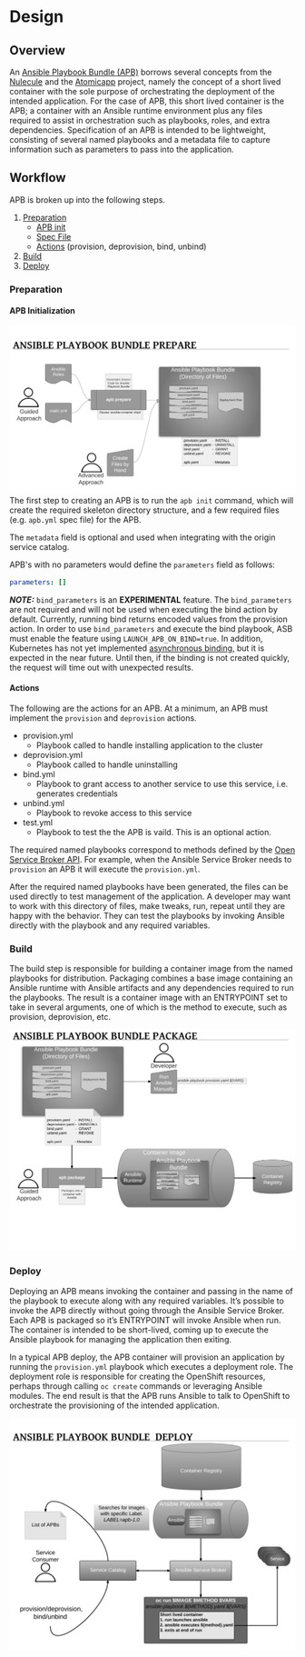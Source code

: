 # Design

## Overview
An [Ansible Playbook Bundle (APB)](https://github.com/automationbroker/apb)
borrows several concepts from the [Nulecule](https://github.com/projectatomic/nulecule)
and the [Atomicapp](http://www.projectatomic.io/docs/atomicapp/) project, namely the concept of a short
lived container with the sole purpose of orchestrating the deployment of the intended application. For the case
of APB, this short lived container is the APB; a container with an Ansible runtime environment
plus any files required to assist in orchestration such as playbooks, roles, and extra dependencies.
Specification of an APB is intended to be lightweight, consisting of several named playbooks and a
metadata file to capture information such as parameters to pass into the application.

## Workflow
APB is broken up into the following steps.

  1. [Preparation](#preparation)
     * [APB init](#apb-initialization)
     * [Spec File](#spec-file)
     * [Actions](#actions) (provision, deprovision, bind, unbind)
  1. [Build](#build)
  1. [Deploy](#deploy)

### Preparation

#### APB Initialization
![Prepare](images/apb-prepare.png)
The first step to creating an APB is to run the `apb init` command, which will create the required skeleton directory structure, and a few required files (e.g. `apb.yml` spec file) for the APB.

The `metadata` field is optional and used when integrating with the origin service catalog.

APB's with no parameters would define the `parameters` field as follows:
```yml
parameters: []
```

*__NOTE:__* `bind_parameters` is an __EXPERIMENTAL__ feature.  The `bind_parameters` are not required and will not be used when executing the bind action by default.  Currently, running bind returns encoded values from the provision action.  In order to use `bind_parameters` and execute the bind playbook, ASB must enable the feature using `LAUNCH_APB_ON_BIND=true`.  In addition, Kubernetes has not yet implemented [asynchronous binding](https://github.com/kubernetes-incubator/service-catalog/issues/1209), but it is expected in the near future.  Until then, if the binding is not created quickly, the request will time out with unexpected results.

#### Actions
The following are the actions for an APB. At a minimum, an APB must implement the `provision` and `deprovision` actions.
 * provision.yml
   * Playbook called to handle installing application to the cluster
 * deprovision.yml
   * Playbook called to handle uninstalling
 * bind.yml
   * Playbook to grant access to another service to use this service, i.e. generates credentials
 * unbind.yml
   * Playbook to revoke access to this service
 * test.yml
   * Playbook to test the the APB is vaild. This is an optional action.

The required named playbooks correspond to methods defined by the [Open Service Broker API](https://github.com/openservicebrokerapi/servicebroker). For example, when the
Ansible Service Broker needs to `provision` an APB it will execute the `provision.yml`.

After the required named playbooks have been generated, the files can be used directly to test management of the
application. A developer may want to work with this directory of files, make tweaks, run, repeat until they are
happy with the behavior. They can test the playbooks by invoking Ansible directly with the playbook and any
required variables.

### Build
The build step is responsible for building a container image from the named playbooks for distribution.
Packaging combines a base image containing an Ansible runtime with Ansible artifacts and any dependencies required
to run the playbooks. The result is a container image with an ENTRYPOINT set to take in several arguments, one of
which is the method to execute, such as provision, deprovision, etc.

![Package](images/apb-package.png)

### Deploy
Deploying an APB means invoking the container and passing in the name of the playbook to execute along with any
required variables. It’s possible to invoke the APB directly without going through the Ansible Service Broker.
Each APB is packaged so it’s ENTRYPOINT will invoke Ansible when run. The container is intended to be short-lived,
coming up to execute the Ansible playbook for managing the application then exiting.

In a typical APB deploy, the APB container will provision an application by running the `provision.yml` playbook
 which executes a deployment role. The deployment role is responsible for creating the OpenShift resources,
 perhaps through calling `oc create` commands or leveraging Ansible modules. The end result is that the APB runs
 Ansible to talk to OpenShift to orchestrate the provisioning of the intended application.

![Deploy](images/apb-deploy.png)
